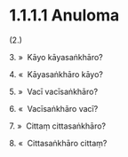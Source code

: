 

# 1.1.1.1 Anuloma





(2.)

3\. »  Kāyo kāyasaṅkhāro?

4\. «  Kāyasaṅkhāro kāyo?

5\. »  Vacī vacīsaṅkhāro?

6\. «  Vacīsaṅkhāro vacī?

7\. »  Cittaṃ cittasaṅkhāro?

8\. «  Cittasaṅkhāro cittaṃ?



